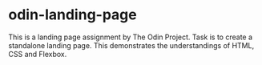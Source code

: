 # odin-landing-page
This is a landing page assignment by The Odin Project. Task is to create a standalone landing page. This demonstrates the understandings of HTML, CSS and Flexbox.